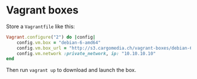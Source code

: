 # Vagrant boxes
Store a `Vagrantfile` like this:
```ruby
Vagrant.configure("2") do |config|
	config.vm.box = "debian-6-amd64"
	config.vm.box_url = "http://s3.cargomedia.ch/vagrant-boxes/debian-6-amd64.box"
	config.vm.network :private_network, ip: "10.10.10.10"
end
```

Then run `vagrant up` to download and launch the box.
